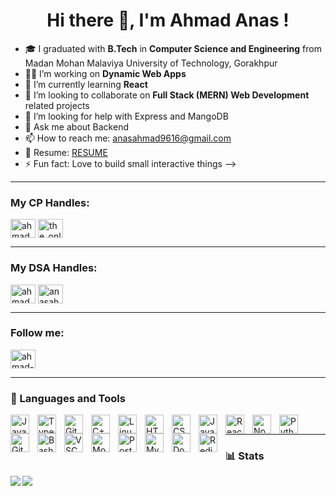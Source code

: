  <h1 align="center"> Hi there 👋, I'm Ahmad Anas ! </h1>

- 🎓 I graduated with <b>B.Tech</b>  in <b>Computer Science and Engineering</b> from Madan Mohan Malaviya University of Technology, Gorakhpur
- 🧑‍💻 I’m working on <b>Dynamic Web Apps</b>
- 🌱 I’m currently learning <b>React</b>
- 👯 I’m looking to collaborate on <b>Full Stack (MERN) Web Development</b> related projects
- 🤔 I’m looking for help with Express and MangoDB
- 💬 Ask me about Backend 
- 📫 How to reach me: anasahmad9616@gmail.com
- 📔 Resume: <a href="https://drive.google.com/file/d/1LJcvllKram-8f6t5Ko-JJ6RjtuOFozVT/view?usp=drive_link">RESUME</a>
- ⚡ Fun fact: Love to build small interactive things
-->

<hr>
<h3 align="left">My CP Handles:</h3>
<p align="left">
<a href="https://www.codechef.com/users/ahmad_anas" target="blank"><img align="center" src="https://cdn.jsdelivr.net/npm/simple-icons@3.1.0/icons/codechef.svg" alt="ahmad_anas" height="30" width="40" /></a>
<a href="https://codeforces.com/profile/the_onlyCracker" target="blank"><img align="center" src="https://raw.githubusercontent.com/rahuldkjain/github-profile-readme-generator/master/src/images/icons/Social/codeforces.svg" alt="the_onlyCracker" height="30" width="40" /></a>
</p>
<hr>
<h3 align="left">My DSA Handles:</h3>
<p align="left">
<a href="https://leetcode.com/ahmadanas1900/" target="blank"><img align="center" src="https://raw.githubusercontent.com/rahuldkjain/github-profile-readme-generator/master/src/images/icons/Social/leet-code.svg" alt="ahmadanas1900" height="30" width="40" /></a>
<a href="https://auth.geeksforgeeks.org/user/anasahmad9616" target="blank"><img align="center" src="https://raw.githubusercontent.com/rahuldkjain/github-profile-readme-generator/master/src/images/icons/Social/geeks-for-geeks.svg" alt="anasahmad9616" height="30" width="40" /></a>
</p>
<hr>
<h3 align="left">Follow me:</h3>
<a href="https://www.linkedin.com/in/ahmad-anas-103a40236/" target="blank"><img align="center" src="https://raw.githubusercontent.com/rahuldkjain/github-profile-readme-generator/master/src/images/icons/Social/linked-in-alt.svg" alt="ahmad-anas" height="30" width="40" /></a>
<hr>

### 🧰 Languages and Tools

<img align="left" alt="Java" width="30px" style="padding-right:10px;" src="https://cdn.jsdelivr.net/gh/devicons/devicon/icons/java/java-original.svg"/>
<img align="left" alt="TypeScript" width="30px" style="padding-right:10px;" src="https://cdn.jsdelivr.net/gh/devicons/devicon/icons/typescript/typescript-plain.svg" />
<img align="left" alt="Git" width="30px" style="padding-right:10px;" src="https://cdn.jsdelivr.net/gh/devicons/devicon/icons/git/git-original.svg" />
<img align="left" alt="C++" width="30px" style="padding-right:10px;" src="https://cdn.jsdelivr.net/gh/devicons/devicon@latest/icons/cplusplus/cplusplus-original.svg" />
<img align="left" alt="Linux" width="30px" style="padding-right:10px;" src="https://cdn.jsdelivr.net/gh/devicons/devicon/icons/linux/linux-original.svg" />
<img align="left" alt="HTML" width="30px" style="padding-right:10px;" src="https://cdn.jsdelivr.net/gh/devicons/devicon/icons/html5/html5-plain.svg" />
<img align="left" alt="CSS" width="30px" style="padding-right:10px;" src="https://cdn.jsdelivr.net/gh/devicons/devicon/icons/css3/css3-plain.svg" />
<img align="left" alt="JavaScript" width="30px" style="padding-right:10px;" src="https://cdn.jsdelivr.net/gh/devicons/devicon/icons/javascript/javascript-plain.svg" />
<img align="left" alt="React" width="30px" style="padding-right:10px;" src="https://cdn.jsdelivr.net/gh/devicons/devicon/icons/react/react-original.svg" />
<img align="left" alt="NodeJS" width="30px" style="padding-right:10px;" src="https://cdn.jsdelivr.net/gh/devicons/devicon/icons/nodejs/nodejs-original.svg" />
<img align="left" alt="Python" width="30px" style="padding-right:10px;" src="https://cdn.jsdelivr.net/gh/devicons/devicon/icons/python/python-plain.svg" />
<img align="left" alt="GitHub" width="30px" style="padding-right:10px;" src="https://cdn.jsdelivr.net/gh/devicons/devicon/icons/github/github-original.svg" />
<img align="left" alt="Bash" width="30px" style="padding-right:10px;" src="https://cdn.jsdelivr.net/gh/devicons/devicon/icons/bash/bash-original.svg" />
<img align="left" alt="VSCode" width="30px" style="padding-right:10px;" src="https://cdn.jsdelivr.net/gh/devicons/devicon@latest/icons/vscode/vscode-original.svg" />
<img align="left" alt="MongoDB" width="30px" style="padding-right:10px;" src="https://cdn.jsdelivr.net/gh/devicons/devicon@latest/icons/mongodb/mongodb-original.svg" />
<img align="left" alt="PostgresSQL" width="30px" style="padding-right:10px;" src="https://cdn.jsdelivr.net/gh/devicons/devicon@latest/icons/postgresql/postgresql-original.svg" />
<img align="left" alt="MySQL" width="30px" style="padding-right:10px;" src="https://cdn.jsdelivr.net/gh/devicons/devicon@latest/icons/mysql/mysql-original.svg" />
<img align="left" alt="Docker" width="30px" style="padding-right:10px;" src="https://cdn.jsdelivr.net/gh/devicons/devicon@latest/icons/docker/docker-original.svg" />
<img align="left" alt="Redis" width="30px" style="padding-right:10px;" src="https://cdn.jsdelivr.net/gh/devicons/devicon@latest/icons/redis/redis-original.svg" />
          
          
                    

          
          
<br />
<hr>
	
<h3> 📊 Stats </h3> 
<p><img align="left" src="https://github-readme-stats.vercel.app/api?username=iamAnas-zzx&show_icons=true&theme=radical"></p>
<p><img src="https://github-readme-stats.vercel.app/api/top-langs/?username=iamAnas-zzx&layout=compact"></p>
